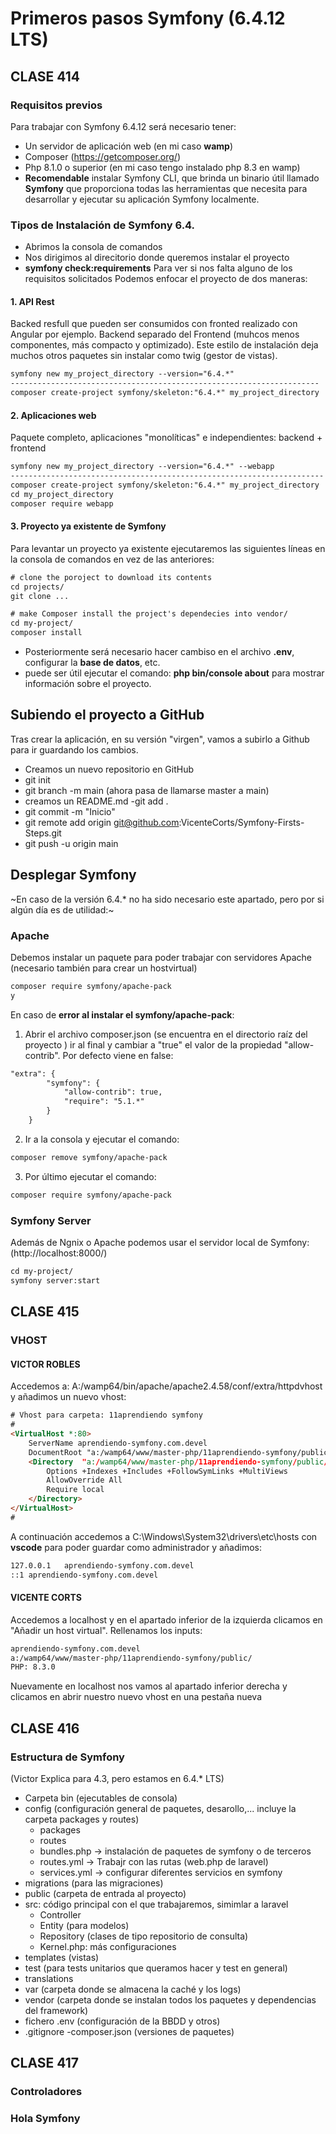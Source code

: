 # Primeros pasos Symfony (6.4.12 LTS)

## CLASE 414
### Requisitos previos
Para trabajar con Symfony 6.4.12 será necesario tener:
- Un servidor de aplicación web (en mi caso **wamp**)
- Composer (https://getcomposer.org/)
- Php 8.1.0 o superior (en mi caso tengo instalado php 8.3 en wamp)
- **Recomendable** instalar Symfony CLI, que brinda un binario útil llamado **Symfony** que proporciona todas las herramientas que necesita para desarrollar y ejecutar su aplicación Symfony localmente.

### Tipos de Instalación de Symfony 6.4.
- Abrimos la consola de comandos
- Nos dirigimos al direcitorio donde queremos instalar el proyecto
- **symfony check:requirements** Para ver si nos falta alguno de los requisitos solicitados
Podemos enfocar el proyecto de dos maneras: 

#### 1. API Rest
Backed resfull que pueden ser consumidos con fronted realizado con Angular por ejemplo. Backend separado del Frontend (muhcos menos componentes, más compacto y optimizado). Este estilo de instalación deja muchos otros paquetes sin instalar como twig (gestor de vistas).
```html
symfony new my_project_directory --version="6.4.*"
---------------------------------------------------------------------
composer create-project symfony/skeleton:"6.4.*" my_project_directory
```
#### 2. Aplicaciones web
Paquete completo, aplicaciones "monolíticas" e independientes: backend + frontend
```html
symfony new my_project_directory --version="6.4.*" --webapp
----------------------------------------------------------------------
composer create-project symfony/skeleton:"6.4.*" my_project_directory
cd my_project_directory
composer require webapp
```

#### 3. Proyecto ya existente de Symfony
Para levantar un proyecto ya existente ejecutaremos las siguientes líneas en la consola de comandos en vez de las anteriores:
```html
# clone the poroject to download its contents
cd projects/
git clone ...

# make Composer install the project's dependecies into vendor/
cd my-project/
composer install
```
- Posteriormente será necesario hacer cambiso en el archivo **.env**, configurar la **base de datos**, etc.
- puede ser útil ejecutar el comando: **php bin/console about** para mostrar información sobre el proyecto.

## Subiendo el proyecto a GitHub 
Tras crear la aplicación, en su versión "virgen", vamos a subirlo a Github para ir guardando los cambios.
- Creamos un nuevo repositorio en GitHub
- git init
- git branch -m main (ahora pasa de llamarse master a main)
- creamos un README.md
-git add .
- git commit -m "Inicio"
- git remote add origin git@github.com:VicenteCorts/Symfony-Firsts-Steps.git
- git push -u origin main

## Desplegar Symfony 
~En caso de la versión 6.4.* no ha sido necesario este apartado, pero por si algún día es de utilidad:~
### Apache
Debemos instalar un paquete para poder trabajar con servidores Apache (necesario también para crear un hostvirtual)
```html
composer require symfony/apache-pack
y
```
En caso de **error al instalar el symfony/apache-pack**:

1) Abrir el archivo composer.json (se encuentra en el directorio raíz del proyecto ) ir al final y cambiar a "true" el valor de la propiedad "allow-contrib". Por defecto viene en false:
```html
"extra": {
        "symfony": {
            "allow-contrib": true,
            "require": "5.1.*"
        }
    }
```
2) Ir a la consola y ejecutar el comando:
```html
composer remove symfony/apache-pack
```
3) Por último ejecutar el comando:
```html
composer require symfony/apache-pack
```

### Symfony Server
Además de Ngnix o Apache podemos usar el servidor local de Symfony: (http://localhost:8000/)
```html
cd my-project/
symfony server:start
```

## CLASE 415
### VHOST
#### VICTOR ROBLES
Accedemos a: A:/wamp64/bin/apache/apache2.4.58/conf/extra/httpdvhost y añadimos un nuevo vhost:

```html
# Vhost para carpeta: 11aprendiendo symfony
#
<VirtualHost *:80>
	ServerName aprendiendo-symfony.com.devel
	DocumentRoot "a:/wamp64/www/master-php/11aprendiendo-symfony/public"
	<Directory  "a:/wamp64/www/master-php/11aprendiendo-symfony/public/">
		Options +Indexes +Includes +FollowSymLinks +MultiViews
		AllowOverride All
		Require local
	</Directory>
</VirtualHost>
#
```
A continuación accedemos a C:\Windows\System32\drivers\etc\hosts con **vscode** para poder guardar como administrador y añadimos:
```html
127.0.0.1	aprendiendo-symfony.com.devel
::1	aprendiendo-symfony.com.devel
```
#### VICENTE CORTS
Accedemos a localhost y en el apartado inferior de la izquierda clicamos en "Añadir un host virtual". Rellenamos los inputs:
```html
aprendiendo-symfony.com.devel
a:/wamp64/www/master-php/11aprendiendo-symfony/public/
PHP: 8.3.0
```
Nuevamente en localhost nos vamos al apartado inferior derecha y clicamos en abrir nuestro nuevo vhost en una pestaña nueva

## CLASE 416
### Estructura de Symfony
(Victor Explica para 4.3, pero estamos en 6.4.* LTS)
- Carpeta bin (ejecutables de consola)
- config (configuración general de paquetes, desarollo,... incluye la carpeta packages y routes)
	+ packages
	+ routes
	+ bundles.php -> instalación de paquetes de symfony o de terceros
	+ routes.yml -> Trabajr con las rutas (web.php de laravel)
	+ services.yml -> configurar diferentes servicios en symfony
- migrations (para las migraciones)
- public (carpeta de entrada al proyecto)
- src: código principal con el que trabajaremos, simimlar a laravel
	+ Controller
 	+ Entity (para modelos)
	+ Repository (clases de tipo repositorio de consulta)
	+ Kernel.php: más configuraciones
- templates (vistas)
- test (para tests unitarios que queramos hacer y test en general)
- translations
- var (carpeta donde se almacena la caché y los logs)
- vendor (carpeta donde se instalan todos los paquetes y dependencias del framework)
- fichero .env (configuración de la BBDD y otros)
- .gitignore
-composer.json (versiones de paquetes)


## CLASE 417
### Controladores
### Hola Symfony













